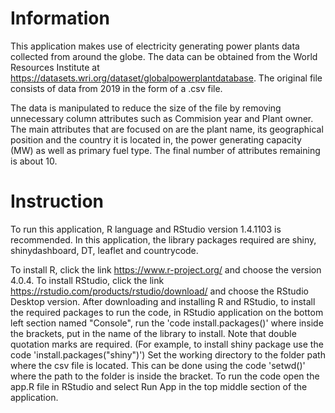 # Information
This application makes use of electricity generating power plants data collected from around the globe. The data can be obtained from the World Resources Institute at https://datasets.wri.org/dataset/globalpowerplantdatabase. The original file consists of data from 2019 in the form of a .csv file.

The data is manipulated to reduce the size of the file by removing unnecessary column attributes such as Commision year and Plant owner. The main attributes that are focused on are the plant name, its geographical position and the country it is located in, the power generating capacity (MW) as well as primary fuel type. The final number of attributes remaining is about 10.

# Instruction
To run this application, R language and RStudio version 1.4.1103 is recommended. In this application, the library packages required are shiny, shinydashboard, DT, leaflet and countrycode.

To install R, click the link https://www.r-project.org/ and choose the version 4.0.4.
To install RStudio, click the link https://rstudio.com/products/rstudio/download/ and choose the RStudio Desktop version.
After downloading and installing R and RStudio, to install the required packages to run the code, in RStudio application on the bottom left section named "Console", run the 'code install.packages()' where inside the brackets, put in the name of the library to install. Note that double quotation marks are required. (For example, to install shiny package use the code 'install.packages("shiny")')
Set the working directory to the folder path where the csv file is located. This can be done using the code 'setwd()' where the path to the folder is inside the bracket.
To run the code open the app.R file in RStudio and select Run App in the top middle section of the application.